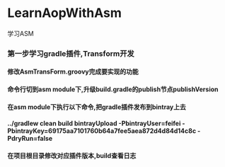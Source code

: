 # LearnAopWithAsm
学习ASM  
### 第一步学习gradle插件,Transform开发  
#### 修改AsmTransForm.groovy完成要实现的功能  
#### 命令行切到asm module下,升级build.gradle的publish节点publishVersion  
#### 在asm module下执行以下命令,把gradle插件发布到bintray上去  
#### ../gradlew clean build bintrayUpload -PbintrayUser=feifei -PbintrayKey=69175aa7101760b64a7fee5aea872d4d84d14c8c -PdryRun=false  
#### 在项目根目录修改对应插件版本,build查看日志  
